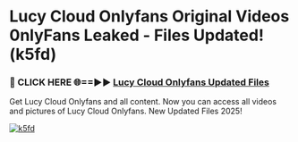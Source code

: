 # Lucy Cloud Onlyfans Original Videos 0nlyFans Leaked - Files Updated! (k5fd)

<h3>🔴 CLICK HERE 🌐==►► <a href="https://tinyurl.com/x26r9saj" rel="nofollow">Lucy Cloud Onlyfans Updated Files</a></h3>

Get Lucy Cloud Onlyfans and all content. Now you can access all videos and pictures of Lucy Cloud Onlyfans. New Updated Files 2025!

[![k5fd](https://i.imgur.com/LkgZPqh.gif)](https://tinyurl.com/x26r9saj)

